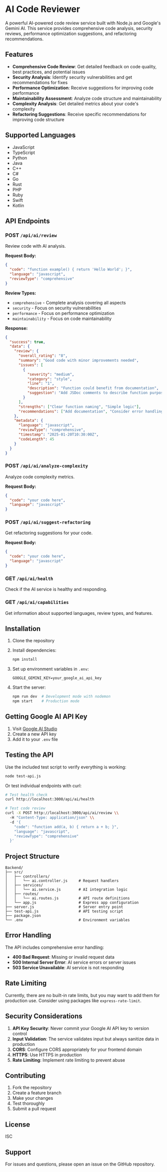 # AI Code Reviewer

A powerful AI-powered code review service built with Node.js and Google's Gemini AI. This service provides comprehensive code analysis, security reviews, performance optimization suggestions, and refactoring recommendations.

## Features

- **Comprehensive Code Review**: Get detailed feedback on code quality, best practices, and potential issues
- **Security Analysis**: Identify security vulnerabilities and get recommendations for fixes
- **Performance Optimization**: Receive suggestions for improving code performance
- **Maintainability Assessment**: Analyze code structure and maintainability
- **Complexity Analysis**: Get detailed metrics about your code's complexity
- **Refactoring Suggestions**: Receive specific recommendations for improving code structure

## Supported Languages

- JavaScript
- TypeScript
- Python
- Java
- C++
- C#
- Go
- Rust
- PHP
- Ruby
- Swift
- Kotlin

## API Endpoints

### POST `/api/ai/review`
Review code with AI analysis.

**Request Body:**
```json
{
  "code": "function example() { return 'Hello World'; }",
  "language": "javascript",
  "reviewType": "comprehensive"
}
```

**Review Types:**
- `comprehensive` - Complete analysis covering all aspects
- `security` - Focus on security vulnerabilities
- `performance` - Focus on performance optimization
- `maintainability` - Focus on code maintainability

**Response:**
```json
{
  "success": true,
  "data": {
    "review": {
      "overall_rating": "8",
      "summary": "Good code with minor improvements needed",
      "issues": [
        {
          "severity": "medium",
          "category": "style",
          "line": "1",
          "description": "Function could benefit from documentation",
          "suggestion": "Add JSDoc comments to describe function purpose"
        }
      ],
      "strengths": ["Clear function naming", "Simple logic"],
      "recommendations": ["Add documentation", "Consider error handling"]
    },
    "metadata": {
      "language": "javascript",
      "reviewType": "comprehensive",
      "timestamp": "2025-01-20T10:30:00Z",
      "codeLength": 45
    }
  }
}
```

### POST `/api/ai/analyze-complexity`
Analyze code complexity metrics.

**Request Body:**
```json
{
  "code": "your code here",
  "language": "javascript"
}
```

### POST `/api/ai/suggest-refactoring`
Get refactoring suggestions for your code.

**Request Body:**
```json
{
  "code": "your code here",
  "language": "javascript"
}
```

### GET `/api/ai/health`
Check if the AI service is healthy and responding.

### GET `/api/ai/capabilities`
Get information about supported languages, review types, and features.

## Installation

1. Clone the repository
2. Install dependencies:
   ```bash
   npm install
   ```

3. Set up environment variables in `.env`:
   ```
   GOOGLE_GEMINI_KEY=your_google_ai_api_key
   ```

4. Start the server:
   ```bash
   npm run dev  # Development mode with nodemon
   npm start    # Production mode
   ```

## Getting Google AI API Key

1. Visit [Google AI Studio](https://makersuite.google.com/app/apikey)
2. Create a new API key
3. Add it to your `.env` file

## Testing the API

Use the included test script to verify everything is working:

```bash
node test-api.js
```

Or test individual endpoints with curl:

```bash
# Test health check
curl http://localhost:3000/api/ai/health

# Test code review
curl -X POST http://localhost:3000/api/ai/review \\
  -H "Content-Type: application/json" \\
  -d '{
    "code": "function add(a, b) { return a + b; }",
    "language": "javascript",
    "reviewType": "comprehensive"
  }'
```

## Project Structure

```
Backend/
├── src/
│   ├── controllers/
│   │   └── ai.controller.js     # Request handlers
│   ├── services/
│   │   └── ai.service.js        # AI integration logic
│   ├── routes/
│   │   └── ai.routes.js         # API route definitions
│   └── app.js                   # Express app configuration
├── server.js                    # Server entry point
├── test-api.js                  # API testing script
├── package.json
└── .env                         # Environment variables
```

## Error Handling

The API includes comprehensive error handling:

- **400 Bad Request**: Missing or invalid request data
- **500 Internal Server Error**: AI service errors or server issues
- **503 Service Unavailable**: AI service is not responding

## Rate Limiting

Currently, there are no built-in rate limits, but you may want to add them for production use. Consider using packages like `express-rate-limit`.

## Security Considerations

1. **API Key Security**: Never commit your Google AI API key to version control
2. **Input Validation**: The service validates input but always sanitize data in production
3. **CORS**: Configure CORS appropriately for your frontend domain
4. **HTTPS**: Use HTTPS in production
5. **Rate Limiting**: Implement rate limiting to prevent abuse

## Contributing

1. Fork the repository
2. Create a feature branch
3. Make your changes
4. Test thoroughly
5. Submit a pull request

## License

ISC

## Support

For issues and questions, please open an issue on the GitHub repository.
